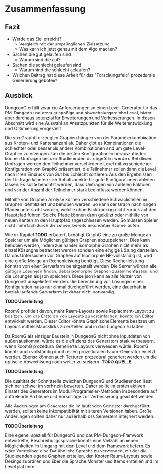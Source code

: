 # Zusammenfassung

<!--
*   Fazit: Vergleich mit der ursprünglichen Zielsetzung (komprimiert/zusammengefasst)
*   Ausblick: Darstellung ungelöster Probleme und weiterer relevanter Ideen

Umfang: typisch ca. 5% ... 10% der Arbeit
-->

## Fazit

- Wurde das Ziel erreicht? 
  - Vergleich mit der ursprünglichen Zielsetzung
  - Was kann ich jetzt genau mit dem Algo machen?
- Sachen die gut gelaufen sind
  - Warum sind die gut?
- Sachen die schlecht gelaufen sind
  - Warum sind die schlecht gelaufen?
- Welchen Beitrag hat diese Arbeit für das "Forschungsfeld" prozedurale Generierung geboten?

## Ausblick

DungeonG erfüllt zwar die Anforderungen an einen Level-Generator für das PM-Dungeon und erzeugt spaßige und abwechslungsreiche Level, bietet aber durchaus potenzial für Erweiterungen und Verbesserungen. In diesen Abschnitt wird eine Auswahl an Ansatzpunkten für die Weiterentwicklung und Optimierung vorgestellt

Die von GraphG erzeugten Graphen hängen von der Parameterkombination aus Knoten- und Kantenanzahl ab. Daher gibt es Kombinationen die schlechter oder besser als andere Kombinationen sind um gute Level-Graphen zu erzeugen. Um die besten Konfigurationen herauszufinden können Umfragen bei den Studierenden durchgeführt werden. Bei diesen Umfragen werden den Teilnehmer verschiedene Level mit verschiedener Konfiguration von GraphG präsentiert, die Teilnehmer sollen dann die Level nach ihren Eindruck von Gut bis Schlecht sortieren. Aus den Ergebnissen der Umfrage könnten sich Anhaltspunkte für gute Konfigurationen ableiten lassen. Es sollte beachtet werden, dass Umfragen von äußeren Faktoren und von der Anzahl der Teilnehmer stark beeinflusst werden können. 

Mithilfe von Graphen Analyse können verschiedene Schwachstellen im Graphen identifiziert und behoben werden. So kann der Graph nach langen Pfaden untersucht werden, welche ohne Backtracking nicht zurück auf den Hauptpfad führen. Solche Pfade können dann gekürzt oder mithilfe von neuen Kanten an den Hauptpfad angeschlossen werden. So müssen Spieler nicht mehrfach durch die selben, bereits erkundeten Räume laufen. 

Wie im Kapitel **TODO** erläutert, benötigt GraphG eine zu große Menge an Speicher um alle Möglichen gültigen Graphen abzuspeichern. Dies kann behoben werden, indem zueinander isomorphe Graphen nicht mehr als einzel Kösungne betrachtet werden sondern eine eingige Lösung darstellen. Da das Untersuchen von Graphen auf Isomorphie NP-vollständig ist, wird eine große Menge an Rechenleistung benötigt. Diese Rechenleistung könnten von einer Serverfarm bereitgestellt werden. Die Server würden alle gültigen Lösungen finden, dabei isomorphe Graphen zusammenfassen, und die Lösungen als json speichern. Diese json kann an alle Nutzer von DungeonG ausgeliefert werden. Die berechnung von Lösungen einer Konfiguration muss nur einmal durchgeführt werden, eine dauerhaft in betrieb laufende Serverfarm ist daher nicht notwendig. 

**TODO Überleitung**

RoomG profitiert davon, mehr Raum-Layouts sowie Replacment-Layout zu besitzen. Um das Erstellen von Layouts zu vereinfachen, könnte ein Editor entwickelt werden. Dieser Editor könnte Graphische Elemente besitzen um Layouts mittels Mausklicks zu erstellen und in das Dungeon zu laden. 

Da RoomG als einziger Baustein in DungeonG nicht ohne Inputdaten von außen auskommt, würde es die effizienz des Generators stark verbessern, wenn RoomG prozedural Generierte Layouts verwenden würde. RoomG könnte auch vollständig durch einen prozeduralen Raum-Generator ersetzt werden. Ebenso können auch Texturen prozedural generiert werden um die optische Abwechlsung noch weiter zu steigern. **TODO QUELLE** 

**TODO Überleitung**

Die qualtität der Schnittselle zwischen DungeonG und Studierenden lässt sich nur schwer im vorhinein bewerten. Daher sollte im ersten aktiven Einsatz des Generators im Modul Programmier-Methoden insbesondere auf auftretende Probleme und Vorschläge zur Verbesserung geachtet werden. 

Alle Änderungen am Generator die im laufenden Semester durchgeführt werden, sollten keine Inkompatibilität mit älteren Versionen haben. Große Änderungen sollten daher nur außerhalb des Semesters integriert werden.

**TODO Überleitung**

Eine eigene, speziell für DungeonG und das PM-Dungeon-Framwork entwickelte, Beschreibungssprache könnte eine Vielzahl an neuen Möglichkeiten im Umgang mit dem Level und dem Framework liefern. Es wäre Vorstellbar, eine Dot ähnliche Sprache zu verwenden, mit der die Studierenden eigene Graphen erstellen, den Knoten Raum-Layouts sowie Desings zuordnen und über die Sprache Monster und Items erstellen und im Level platzieren. 